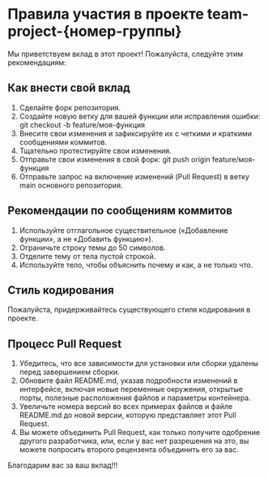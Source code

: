 # Правила участия в проекте team-project-{номер-группы}

Мы приветствуем вклад в этот проект! Пожалуйста, следуйте этим рекомендациям:

## Как внести свой вклад

1. Сделайте форк репозитория.
2. Создайте новую ветку для вашей функции или исправления ошибки: git checkout -b feature/моя-функция
3. Внесите свои изменения и зафиксируйте их с четкими и краткими сообщениями коммитов.
4. Тщательно протестируйте свои изменения.
5. Отправьте свои изменения в свой форк: git push origin feature/моя-функция
6. Отправьте запрос на включение изменений (Pull Request) в ветку main основного репозитория.

## Рекомендации по сообщениям коммитов

1.  Используйте отглагольное существительное («Добавление функции», а не «Добавить функцию»).
2.  Ограничьте строку темы до 50 символов.
3.  Отделите тему от тела пустой строкой.
4.  Используйте тело, чтобы объяснить почему и как, а не только что.

## Стиль кодирования

Пожалуйста, придерживайтесь существующего стиля кодирования в проекте.

## Процесс Pull Request

1. Убедитесь, что все зависимости для установки или сборки удалены перед завершением сборки.
2. Обновите файл README.md, указав подробности изменений в интерфейсе, включая новые переменные окружения, открытые порты, полезные расположения файлов и параметры контейнера.
3. Увеличьте номера версий во всех примерах файлов и файле README.md до новой версии, которую представляет этот Pull Request.
4. Вы можете объединить Pull Request, как только получите одобрение другого разработчика, или, если у вас нет разрешения на это, вы можете попросить второго рецензента объединить его за вас.

Благодарим вас за ваш вклад!!!